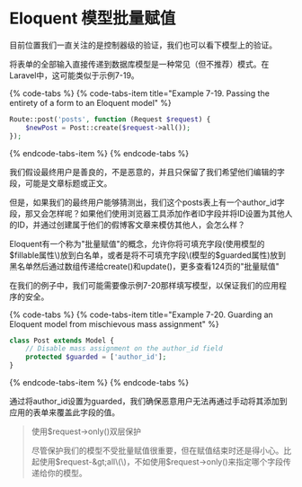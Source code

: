 # Eloquent 模型批量赋值

目前位置我们一直关注的是控制器级的验证，我们也可以看下模型上的验证。

将表单的全部输入直接传递到数据库模型是一种常见（但不推荐）模式。在Laravel中，这可能类似于示例7-19。

{% code-tabs %}
{% code-tabs-item title="Example 7-19. Passing the entirety of a form to an Eloquent model" %}
```php
Route::post('posts', function (Request $request) { 
    $newPost = Post::create($request->all());
});
```
{% endcode-tabs-item %}
{% endcode-tabs %}

我们假设最终用户是善良的，不是恶意的，并且只保留了我们希望他们编辑的字段，可能是文章标题或正文。

但是，如果我们的最终用户能够猜测出，我们这个posts表上有一个author\_id字段，那又会怎样呢？如果他们使用浏览器工具添加作者ID字段并将ID设置为其他人的ID，并通过创建属于他们的假博客文章来模仿其他人，会怎么样？

Eloquent有一个称为"批量赋值"的概念，允许你将可填充字段\(使用模型的$fillable属性\)放到白名单，或者是将不可填充字段\(模型的$guarded属性\)放到黑名单然后通过数组传递给create\(\)和update\(\)，更多查看124页的"批量赋值"

在我们的例子中，我们可能需要像示例7-20那样填写模型，以保证我们的应用程序的安全。

{% code-tabs %}
{% code-tabs-item title="Example 7-20. Guarding an Eloquent model from mischievous mass assignment" %}
```php
class Post extends Model {
    // Disable mass assignment on the author_id field
    protected $guarded = ['author_id']; 
}
```
{% endcode-tabs-item %}
{% endcode-tabs %}

通过将author\_id设置为guarded，我们确保恶意用户无法再通过手动将其添加到应用的表单来覆盖此字段的值。

> 使用$request-&gt;only\(\)双层保护
>
> 尽管保护我们的模型不受批量赋值很重要，但在赋值结束时还是得小心。比起使用$request-&gt;all\(\)，不如使用$request-&gt;only\(\)来指定哪个字段传递给你的模型。

